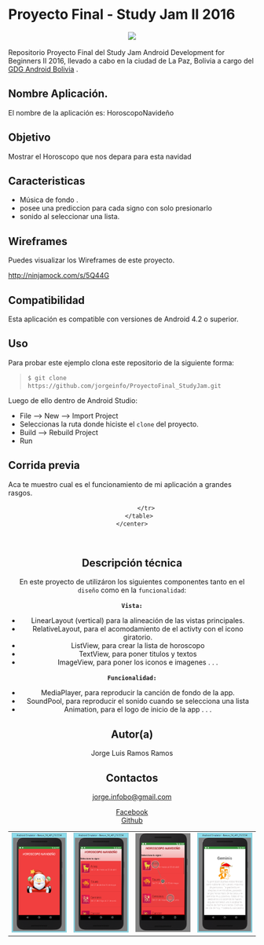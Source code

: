 Proyecto Final - Study Jam II 2016
===
<div align="center">
    <center>
        <img src="http://developerstudyjams.com/images/masthead.png" width="400px"/>
    </center>
</div>

Repositorio Proyecto Final del Study Jam Android Development for Beginners II 2016, llevado a cabo en la ciudad de La Paz, Bolivia a cargo del <a target="_blank" href="http://www.gdg.androidbolivia.com">GDG Android Bolivia</a> .

Nombre Aplicación.
---
El nombre de la aplicación es: HoroscopoNavideño

Objetivo
---
Mostrar el Horoscopo que nos depara para esta navidad

Caracteristicas
---
* Música de fondo .
* posee una prediccion para cada signo con solo presionarlo
* sonido al seleccionar una lista.

Wireframes
---
Puedes visualizar los Wireframes de este proyecto.

http://ninjamock.com/s/5Q44G

Compatibilidad
---
Esta aplicación es compatible con versiones de Android 4.2 o superior.

Uso
---------
Para probar este ejemplo clona este repositorio de la siguiente forma:
>
>     $ git clone https://github.com/jorgeinfo/ProyectoFinal_StudyJam.git

Luego de ello dentro de Android Studio:

* File --> New --> Import Project 
* Seleccionas la ruta donde hiciste el `clone` del proyecto.
* Build --> Rebuild Project
* Run 

Corrida previa
---
Aca te muestro cual es el funcionamiento de mi aplicación a grandes rasgos.
<div align="center">
    <center>
        <table border="0">
            <tr>
        <td><img src="/img/captura1.png" width="300"></td>
        <td><img src="/img/captura2.png" width="300"></td>
        <td><img src="/img/captura3.png" width="300"></td>
        <td><img src="/img/captura4.png" width="300"></td>

            </tr>
        </table>
    </center>
</div>
<br>

Descripción técnica
---
En este proyecto de utilizáron los siguientes componentes tanto en el `diseño` como en la `funcionalidad`:

**`Vista:`**
* LinearLayout (vertical) para la alineación de las vistas principales.
* RelativeLayout, para el acomodamiento de el activty con el icono giratorio.
* ListView, para crear la lista de horoscopo
* TextView, para poner titulos y textos
* ImageView, para poner los iconos e imagenes
.
.
.

**`Funcionalidad:`**
* MediaPlayer, para reproducir la canción de fondo de la app.
* SoundPool, para reproducir el sonido cuando se selecciona una lista
* Animation, para el logo de inicio de la app
.
.
.

Autor(a)
---
Jorge Luis Ramos Ramos

Contactos
---
jorge.infobo@gmail.com

[Facebook](https://www.facebook.com/jorge.infobo@gmail.com) <br>
[Github](https://www.github.com/jorgeinfo)<br>
